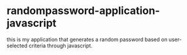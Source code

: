 # randompassword-application-javascript
this is my application that generates a random password based on user-selected criteria through javascript.
